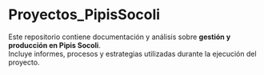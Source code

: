 # Proyectos_PipisSocoli
Este repositorio contiene documentación y análisis sobre **gestión y producción en Pipis Socoli**.  
Incluye informes, procesos y estrategias utilizadas durante la ejecución del proyecto.  

